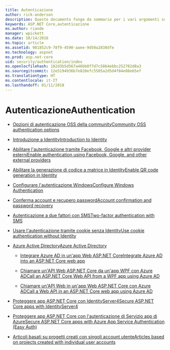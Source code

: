 ```yaml
---
title: Autenticazione
author: rick-anderson
description: Questo documento funge da sommario per i vari argomenti sull'autenticazione di ASP.NET Core.
keywords: ASP.NET Core,autenticazione
ms.author: riande
manager: wpickett
ms.date: 10/14/2016
ms.topic: article
ms.assetid: 981852c9-78f9-4590-aaee-9d50a2838dfe
ms.technology: aspnet
ms.prod: asp.net-core
uid: security/authentication/index
ms.openlocfilehash: 182d3b5d567a46bb0f7d7c5864ebbc252782d8a3
ms.sourcegitcommit: 12e5194936b7e820efc5505a2d5d4f84e88eb5ef
ms.translationtype: HT
ms.contentlocale: it-IT
ms.lasthandoff: 01/11/2018
---
```

# <a name="authentication"></a><span data-ttu-id="05b22-104">Autenticazione</span><span class="sxs-lookup"><span data-stu-id="05b22-104">Authentication</span></span>

* [<span data-ttu-id="05b22-105">Opzioni di autenticazione OSS della community</span><span class="sxs-lookup"><span data-stu-id="05b22-105">Community OSS authentication options</span></span>](community.md)

* [<span data-ttu-id="05b22-106">Introduzione a Identity</span><span class="sxs-lookup"><span data-stu-id="05b22-106">Introduction to Identity</span></span>](identity.md)

* [<span data-ttu-id="05b22-107">Abilitare l'autenticazione tramite Facebook, Google e altri provider esterni</span><span class="sxs-lookup"><span data-stu-id="05b22-107">Enable authentication using Facebook, Google, and other external providers</span></span>](social/index.md)

* [<span data-ttu-id="05b22-108">Abilitare la generazione di codice a matrice in Identity</span><span class="sxs-lookup"><span data-stu-id="05b22-108">Enable QR code generation in Identity</span></span>](identity-enable-qrcodes.md)

* [<span data-ttu-id="05b22-109">Configurare l'autenticazione Windows</span><span class="sxs-lookup"><span data-stu-id="05b22-109">Configure Windows Authentication</span></span>](windowsauth.md)

* [<span data-ttu-id="05b22-110">Conferma account e recupero password</span><span class="sxs-lookup"><span data-stu-id="05b22-110">Account confirmation and password recovery</span></span>](accconfirm.md)

* [<span data-ttu-id="05b22-111">Autenticazione a due fattori con SMS</span><span class="sxs-lookup"><span data-stu-id="05b22-111">Two-factor authentication with SMS</span></span>](2fa.md)

* [<span data-ttu-id="05b22-112">Usare l'autenticazione tramite cookie senza Identity</span><span class="sxs-lookup"><span data-stu-id="05b22-112">Use cookie authentication without Identity</span></span>](cookie.md)

* [<span data-ttu-id="05b22-113">Azure Active Directory</span><span class="sxs-lookup"><span data-stu-id="05b22-113">Azure Active Directory</span></span>](azure-active-directory/index.md)

  * [<span data-ttu-id="05b22-114">Integrare Azure AD in un'app Web ASP.NET Core</span><span class="sxs-lookup"><span data-stu-id="05b22-114">Integrate Azure AD into an ASP.NET Core web app</span></span>](https://azure.microsoft.com/documentation/samples/active-directory-dotnet-webapp-openidconnect-aspnetcore/)

  * [<span data-ttu-id="05b22-115">Chiamare un'API Web ASP.NET Core da un'app WPF con Azure AD</span><span class="sxs-lookup"><span data-stu-id="05b22-115">Call an ASP.NET Core Web API from a WPF app using Azure AD</span></span>](https://azure.microsoft.com/documentation/samples/active-directory-dotnet-native-aspnetcore/)

  * [<span data-ttu-id="05b22-116">Chiamare un'API Web in un'app Web ASP.NET Core con Azure AD</span><span class="sxs-lookup"><span data-stu-id="05b22-116">Call a Web API in an ASP.NET Core web app using Azure AD</span></span>](https://azure.microsoft.com/documentation/samples/active-directory-dotnet-webapp-webapi-openidconnect-aspnetcore/)

* [<span data-ttu-id="05b22-117">Proteggere app ASP.NET Core con IdentityServer4</span><span class="sxs-lookup"><span data-stu-id="05b22-117">Secure ASP.NET Core apps with IdentityServer4</span></span>](http://docs.identityserver.io/en/release/)

* [<span data-ttu-id="05b22-118">Proteggere app ASP.NET Core con l'autenticazione di Servizio app di Azure</span><span class="sxs-lookup"><span data-stu-id="05b22-118">Secure ASP.NET Core apps with Azure App Service Authentication (Easy Auth)</span></span>](https://docs.microsoft.com/azure/app-service/app-service-authentication-overview)

* [<span data-ttu-id="05b22-119">Articoli basati su progetti creati con singoli account utente</span><span class="sxs-lookup"><span data-stu-id="05b22-119">Articles based on projects created with individual user accounts</span></span>](xref:security/authentication/individual)